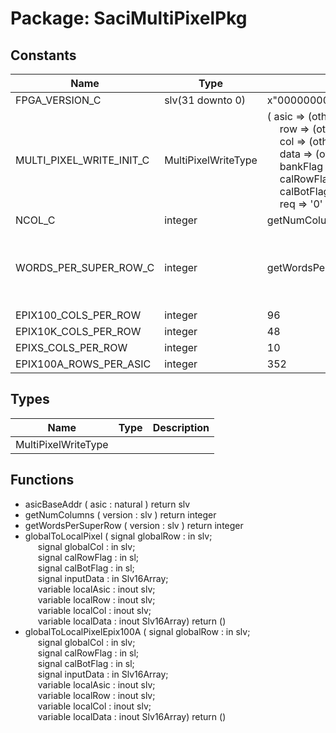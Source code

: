 # Package: SaciMultiPixelPkg

## Constants

| Name                     | Type                | Value                                                                                                                                                                                                                                                                                                                                                                                                                                                                                                                                              | Description                                                                                                                             |
| ------------------------ | ------------------- | -------------------------------------------------------------------------------------------------------------------------------------------------------------------------------------------------------------------------------------------------------------------------------------------------------------------------------------------------------------------------------------------------------------------------------------------------------------------------------------------------------------------------------------------------- | --------------------------------------------------------------------------------------------------------------------------------------- |
| FPGA_VERSION_C           | slv(31 downto 0)    |  x"00000000"                                                                                                                                                                                                                                                                                                                                                                                                                                                                                                                                       |                                                                                                                                         |
| MULTI_PIXEL_WRITE_INIT_C | MultiPixelWriteType |  (       asic       => (others => '0'),<br><span style="padding-left:20px">       row        => (others => '0'),<br><span style="padding-left:20px">       col        => (others => '0'),<br><span style="padding-left:20px">       data       => (others => (others => '0')),<br><span style="padding-left:20px">       bankFlag   => (others => '0'),<br><span style="padding-left:20px">       calRowFlag => '0',<br><span style="padding-left:20px">       calBotFlag => '0',<br><span style="padding-left:20px">       req        => '0'    ) |                                                                                                                                         |
| NCOL_C                   | integer             |  getNumColumns(FPGA_VERSION_C)                                                                                                                                                                                                                                                                                                                                                                                                                                                                                                                     |                                                                                                                                         |
| WORDS_PER_SUPER_ROW_C    | integer             |  getWordsPerSuperRow(FPGA_VERSION_C)                                                                                                                                                                                                                                                                                                                                                                                                                                                                                                               | (columns / ch) * (channels / asic) * (asics / row) / (adc values / word)constant WORDS_PER_SUPER_ROW_C : integer := NCOL_C * 4 * 2 / 2; |
| EPIX100_COLS_PER_ROW     | integer             |  96                                                                                                                                                                                                                                                                                                                                                                                                                                                                                                                                                |                                                                                                                                         |
| EPIX10K_COLS_PER_ROW     | integer             |  48                                                                                                                                                                                                                                                                                                                                                                                                                                                                                                                                                |                                                                                                                                         |
| EPIXS_COLS_PER_ROW       | integer             |  10                                                                                                                                                                                                                                                                                                                                                                                                                                                                                                                                                |                                                                                                                                         |
| EPIX100A_ROWS_PER_ASIC   | integer             |  352                                                                                                                                                                                                                                                                                                                                                                                                                                                                                                                                               |                                                                                                                                         |
## Types

| Name                | Type | Description |
| ------------------- | ---- | ----------- |
| MultiPixelWriteType |      |             |
## Functions
- asicBaseAddr <font id="function_arguments">( asic : natural ) </font> <font id="function_return">return slv </font>
- getNumColumns <font id="function_arguments">( version : slv ) </font> <font id="function_return">return integer </font>
- getWordsPerSuperRow <font id="function_arguments">( version : slv ) </font> <font id="function_return">return integer </font>
- globalToLocalPixel <font id="function_arguments">( signal   globalRow  : in slv;<br><span style="padding-left:20px"> signal   globalCol  : in slv;<br><span style="padding-left:20px"> signal   calRowFlag : in sl;<br><span style="padding-left:20px"> signal   calBotFlag : in sl;<br><span style="padding-left:20px"> signal   inputData  : in Slv16Array;<br><span style="padding-left:20px"> variable localAsic  : inout slv;<br><span style="padding-left:20px"> variable localRow   : inout slv;<br><span style="padding-left:20px"> variable localCol   : inout slv;<br><span style="padding-left:20px"> variable localData  : inout Slv16Array) </font> <font id="function_return">return ()</font>
- globalToLocalPixelEpix100A <font id="function_arguments">( signal   globalRow  : in slv;<br><span style="padding-left:20px"> signal   globalCol  : in slv;<br><span style="padding-left:20px"> signal   calRowFlag : in sl;<br><span style="padding-left:20px"> signal   calBotFlag : in sl;<br><span style="padding-left:20px"> signal   inputData  : in Slv16Array;<br><span style="padding-left:20px"> variable localAsic  : inout slv;<br><span style="padding-left:20px"> variable localRow   : inout slv;<br><span style="padding-left:20px"> variable localCol   : inout slv;<br><span style="padding-left:20px"> variable localData  : inout Slv16Array) </font> <font id="function_return">return ()</font>

